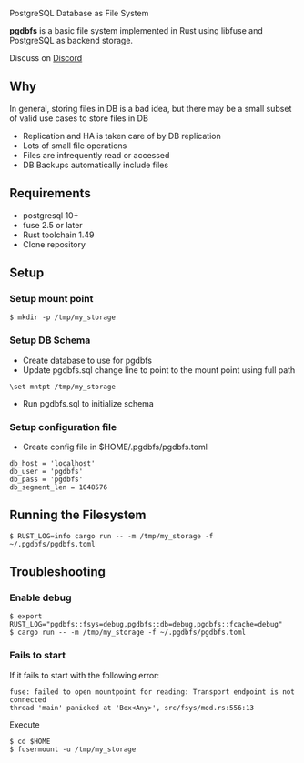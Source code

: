PostgreSQL Database as File System

**pgdbfs** is a basic file system implemented in Rust using libfuse and PostgreSQL as backend storage.

Discuss on [Discord](https://discord.gg/MabDDFDU)

## Why

In general, storing files in DB is a bad idea, but there may be a small subset of valid use cases to store files in DB

  - Replication and HA is taken care of by DB replication
  - Lots of small file operations
  - Files are infrequently read or accessed
  - DB Backups automatically include files

## Requirements
- postgresql 10+
- fuse 2.5 or later
- Rust toolchain 1.49
- Clone repository 

## Setup

### Setup mount point
```
$ mkdir -p /tmp/my_storage
```

### Setup DB Schema

- Create database to use for pgdbfs
- Update pgdbfs.sql change line to point to the mount point using full path
```
\set mntpt /tmp/my_storage
```
- Run pgdbfs.sql to initialize schema

### Setup configuration file

- Create config file in $HOME/.pgdbfs/pgdbfs.toml

```
db_host = 'localhost'
db_user = 'pgdbfs'
db_pass = 'pgdbfs'
db_segment_len = 1048576
```
## Running the Filesystem
```
$ RUST_LOG=info cargo run -- -m /tmp/my_storage -f ~/.pgdbfs/pgdbfs.toml
```
## Troubleshooting

### Enable debug
```
$ export RUST_LOG="pgdbfs::fsys=debug,pgdbfs::db=debug,pgdbfs::fcache=debug"
$ cargo run -- -m /tmp/my_storage -f ~/.pgdbfs/pgdbfs.toml
```

### Fails to start

If it fails to start with the following error:

```
fuse: failed to open mountpoint for reading: Transport endpoint is not connected
thread 'main' panicked at 'Box<Any>', src/fsys/mod.rs:556:13
```
Execute
```
$ cd $HOME
$ fusermount -u /tmp/my_storage
```
